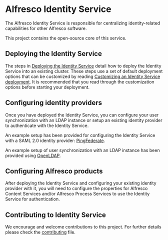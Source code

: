 # Alfresco Identity Service

The Alfresco Identity Service is responsible for centralizing identity-related capabilities for other Alfresco software.

This project contains the open-source core of this service.

## Deploying the Identity Service
The steps in [Deploying the Identity Service](docs/deploy/is-deploy.md) detail how to deploy the Identity Service into an existing cluster. These steps use a set of default deployment options that can be customized by reading [Customizing an Identity Service deployment](docs/deploy/is-customize.md). It is recommended that you read through the customization options before starting your deployment.

## Configuring identity providers 
Once you have deployed the Identity Service, you can configure your user synchronization with an LDAP instance or setup an existing identity provider to authenticate with the Identity Service.

An example setup has been provided for configuring the Identity Service with a SAML 2.0 identity provider: [PingFederate](docs/config/ping-federate-example.md).

An example setup of user synchronization with an LDAP instance has been provided using [OpenLDAP](docs/config/openldap-example.md).

## Configuring Alfresco products
After deploying the Identity Service and configuring your existing identity provider with it, you will need to configure the properties for Alfresco Content Services and/or Alfresco Process Services to use the Identity Service for authentication.

## Contributing to Identity Service
We encourage and welcome contributions to this project. For further details please check the [contributing](./CONTRIBUTING.md) file.
